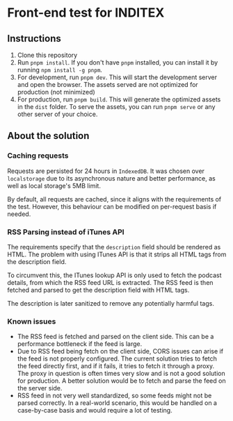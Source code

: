 # Front-end test for INDITEX

## Instructions

1. Clone this repository
2. Run `pnpm install`. If you don't have `pnpm` installed, you can install it by running `npm install -g pnpm`.
3. For development, run `pnpm dev`. This will start the development server and open the browser. The assets served are
	 not optimized for production (not minimized)
4. For production, run `pnpm build`. This will generate the optimized assets in the `dist` folder. To serve the assets,
	 you can run `pnpm serve` or any other server of your choice.

## About the solution

### Caching requests

Requests are persisted for 24 hours in `IndexedDB`. It was chosen over `localstorage` due to
its asynchronous nature and better performance, as well as local storage's 5MB limit.

By default, all requests are cached, since it aligns with the requirements of the test.
However, this behaviour can be modified on per-request basis if needed.

### RSS Parsing instead of iTunes API

The requirements specify that the `description` field should be rendered as HTML.
The problem with using ITunes API is that it strips all HTML tags from the description field.

To circumvent this, the ITunes lookup API is only used to fetch the podcast details, from which the RSS feed URL is
extracted.
The RSS feed is then fetched and parsed to get the description field with HTML tags.

The description is later sanitized to remove any potentially harmful tags.

### Known issues

- The RSS feed is fetched and parsed on the client side. This can be a performance bottleneck if the feed is large.
- Due to RSS feed being fetch on the client side, CORS issues can arise if the feed is not properly configured. The
	current solution
	tries to fetch the feed directly first, and if it fails, it tries to fetch it through a proxy. The proxy in question
	is often times very slow
	and is not a good solution for production. A better solution would be to fetch and parse the feed on the server side.
- RSS feed in not very well standardized, so some feeds might not be parsed correctly. In a real-world scenario, this
	would be handled on a case-by-case basis and would require a lot of testing.